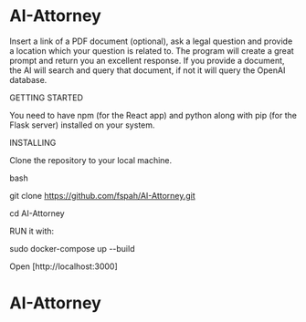 # AI-Attorney

Insert a link of a PDF document (optional), ask a legal question and provide a location which your question is related to. The program will create a great prompt and return you an excellent response. If you provide a document, the AI will search and query that document, if not it will query the OpenAI database.


GETTING STARTED

You need to have npm (for the React app) and python along with pip (for the Flask server) installed on your system.




INSTALLING

Clone the repository to your local machine.

bash

git clone https://github.com/fspah/AI-Attorney.git

cd AI-Attorney

RUN it with:

sudo docker-compose up --build 

Open [http://localhost:3000]

    
# AI-Attorney
